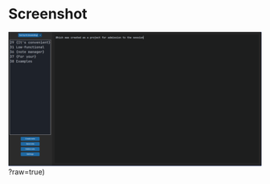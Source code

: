 # Screenshot

![alt text](https://github.com/KaVoshnik/control_pj/blob/master/screenshot.png)?raw=true)
